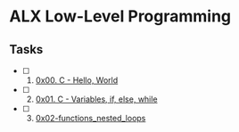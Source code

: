# ALX Low-Level Programming

## Tasks
- [ ] 1. [0x00. C - Hello, World](https://github.com/terrymk99/alx-low_level_programming/tree/master/0x00-hello_world)
- [ ] 2. [0x01. C - Variables, if, else, while](https://github.com/terrymk99/alx-low_level_programming/tree/master/0x01-variables_if_else_while)
- [ ] 3. [0x02-functions_nested_loops]()

